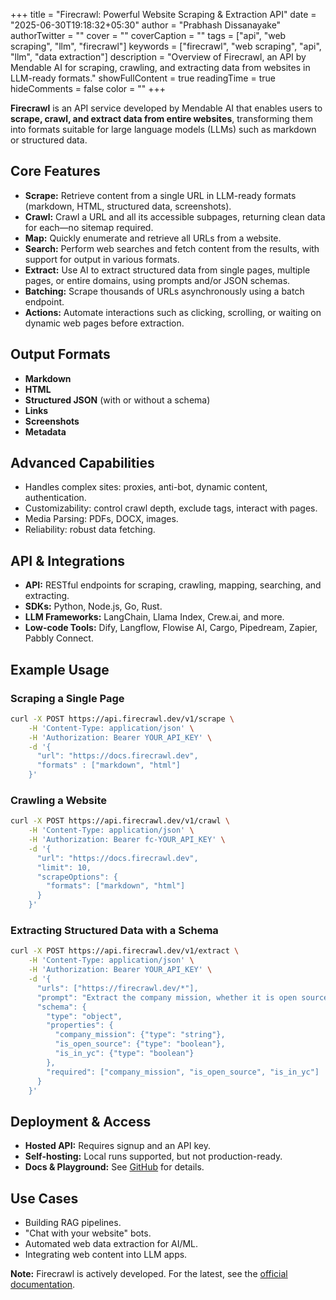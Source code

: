 +++
title = "Firecrawl: Powerful Website Scraping & Extraction API"
date = "2025-06-30T19:18:32+05:30"
author = "Prabhash Dissanayake"
authorTwitter = ""
cover = ""
coverCaption = ""
tags = ["api", "web scraping", "llm", "firecrawl"]
keywords = ["firecrawl", "web scraping", "api", "llm", "data extraction"]
description = "Overview of Firecrawl, an API by Mendable AI for scraping, crawling, and extracting data from websites in LLM-ready formats."
showFullContent = true
readingTime = true
hideComments = false
color = ""
+++

**Firecrawl** is an API service developed by Mendable AI that enables users to **scrape, crawl, and extract data from entire websites**, transforming them into formats suitable for large language models (LLMs) such as markdown or structured data.

## Core Features

- **Scrape:** Retrieve content from a single URL in LLM-ready formats (markdown, HTML, structured data, screenshots).
- **Crawl:** Crawl a URL and all its accessible subpages, returning clean data for each—no sitemap required.
- **Map:** Quickly enumerate and retrieve all URLs from a website.
- **Search:** Perform web searches and fetch content from the results, with support for output in various formats.
- **Extract:** Use AI to extract structured data from single pages, multiple pages, or entire domains, using prompts and/or JSON schemas.
- **Batching:** Scrape thousands of URLs asynchronously using a batch endpoint.
- **Actions:** Automate interactions such as clicking, scrolling, or waiting on dynamic web pages before extraction.

## Output Formats

- **Markdown**
- **HTML**
- **Structured JSON** (with or without a schema)
- **Links**
- **Screenshots**
- **Metadata**

## Advanced Capabilities

- Handles complex sites: proxies, anti-bot, dynamic content, authentication.
- Customizability: control crawl depth, exclude tags, interact with pages.
- Media Parsing: PDFs, DOCX, images.
- Reliability: robust data fetching.

## API & Integrations

- **API:** RESTful endpoints for scraping, crawling, mapping, searching, and extracting.
- **SDKs:** Python, Node.js, Go, Rust.
- **LLM Frameworks:** LangChain, Llama Index, Crew.ai, and more.
- **Low-code Tools:** Dify, Langflow, Flowise AI, Cargo, Pipedream, Zapier, Pabbly Connect.

## Example Usage

### Scraping a Single Page

```bash
curl -X POST https://api.firecrawl.dev/v1/scrape \
    -H 'Content-Type: application/json' \
    -H 'Authorization: Bearer YOUR_API_KEY' \
    -d '{
      "url": "https://docs.firecrawl.dev",
      "formats" : ["markdown", "html"]
    }'
```

### Crawling a Website

```bash
curl -X POST https://api.firecrawl.dev/v1/crawl \
    -H 'Content-Type: application/json' \
    -H 'Authorization: Bearer fc-YOUR_API_KEY' \
    -d '{
      "url": "https://docs.firecrawl.dev",
      "limit": 10,
      "scrapeOptions": {
        "formats": ["markdown", "html"]
      }
    }'
```

### Extracting Structured Data with a Schema

```bash
curl -X POST https://api.firecrawl.dev/v1/extract \
    -H 'Content-Type: application/json' \
    -H 'Authorization: Bearer YOUR_API_KEY' \
    -d '{
      "urls": ["https://firecrawl.dev/*"],
      "prompt": "Extract the company mission, whether it is open source, and whether it is in Y Combinator from the page.",
      "schema": {
        "type": "object",
        "properties": {
          "company_mission": {"type": "string"},
          "is_open_source": {"type": "boolean"},
          "is_in_yc": {"type": "boolean"}
        },
        "required": ["company_mission", "is_open_source", "is_in_yc"]
      }
    }'
```

## Deployment & Access

- **Hosted API:** Requires signup and an API key.
- **Self-hosting:** Local runs supported, but not production-ready.
- **Docs & Playground:** See [GitHub](https://github.com/mendableai/firecrawl) for details.

## Use Cases

- Building RAG pipelines.
- "Chat with your website" bots.
- Automated web data extraction for AI/ML.
- Integrating web content into LLM apps.

**Note:** Firecrawl is actively developed. For the latest, see the [official documentation](https://github.com/mendableai/firecrawl).
